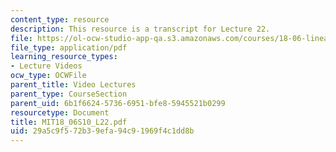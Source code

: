 ```yaml
---
content_type: resource
description: This resource is a transcript for Lecture 22.
file: https://ol-ocw-studio-app-qa.s3.amazonaws.com/courses/18-06-linear-algebra-spring-2010/29a5c9f572b39efa94c91969f4c1dd8b_MIT18_06S10_L22.pdf
file_type: application/pdf
learning_resource_types:
- Lecture Videos
ocw_type: OCWFile
parent_title: Video Lectures
parent_type: CourseSection
parent_uid: 6b1f6624-5736-6951-bfe8-5945521b0299
resourcetype: Document
title: MIT18_06S10_L22.pdf
uid: 29a5c9f5-72b3-9efa-94c9-1969f4c1dd8b
---
```

